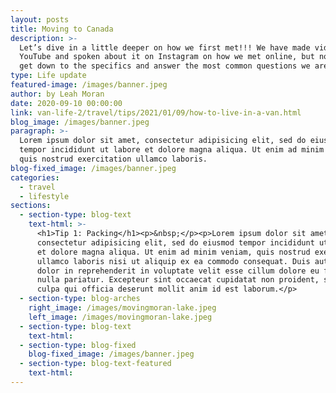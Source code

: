 ```yaml
---
layout: posts
title: Moving to Canada
description: >-
  Let’s dive in a little deeper on how we first met!!! We have made videos on
  YouTube and spoken about it on Instagram on how we met online, but now let’s
  get down to the specifics and answer the most common questions we are asked.
type: Life update
featured-image: /images/banner.jpeg
author: by Leah Moran
date: 2020-09-10 00:00:00
link: van-life-2/travel/tips/2021/01/09/how-to-live-in-a-van.html
blog_image: /images/banner.jpeg
paragraph: >-
  Lorem ipsum dolor sit amet, consectetur adipisicing elit, sed do eiusmod
  tempor incididunt ut labore et dolore magna aliqua. Ut enim ad minim veniam,
  quis nostrud exercitation ullamco laboris.
blog-fixed_image: /images/banner.jpeg
categories:
  - travel
  - lifestyle
sections:
  - section-type: blog-text
    text-html: >-
      <h1>Tip 1: Packing</h1><p>&nbsp;</p><p>Lorem ipsum dolor sit amet,
      consectetur adipisicing elit, sed do eiusmod tempor incididunt ut labore
      et dolore magna aliqua. Ut enim ad minim veniam, quis nostrud exercitation
      ullamco laboris nisi ut aliquip ex ea commodo consequat. Duis aute irure
      dolor in reprehenderit in voluptate velit esse cillum dolore eu fugiat
      nulla pariatur. Excepteur sint occaecat cupidatat non proident, sunt in
      culpa qui officia deserunt mollit anim id est laborum.</p>
  - section-type: blog-arches
    right_image: /images/movingmoran-lake.jpeg
    left_image: /images/movingmoran-lake.jpeg
  - section-type: blog-text
    text-html:
  - section-type: blog-fixed
    blog-fixed_image: /images/banner.jpeg
  - section-type: blog-text-featured
    text-html:
---
```


